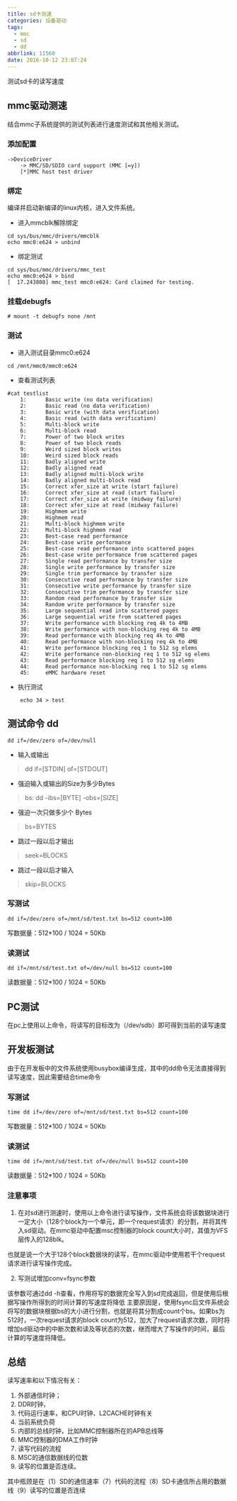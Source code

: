 ```yaml
---
title: sd卡测速
categories: 设备驱动
tags:
  - mmc
  - sd
  - dd
abbrlink: 11560
date: 2016-10-12 23:07:24
---
```


测试sd卡的读写速度

<!--- more --->
## mmc驱动测速

结合mmc子系统提供的测试列表进行速度测试和其他相关测试。

### 添加配置

```
->DeviceDriver
    -> MMC/SD/SDIO card support (MMC [=y])
    [*]MMC host test driver
```

### 绑定

编译并启动新编译的linux内核，进入文件系统。
* 进入mmcblk解除绑定

```
cd sys/bus/mmc/drivers/mmcblk
echo mmc0:e624 > unbind
```

* 绑定测试

```
cd sys/bus/mmc/drivers/mmc_test
echo mmc0:e624 > bind
[  17.243808] mmc_test mmc0:e624: Card claimed for testing.
```

### 挂载debugfs

```
# mount -t debugfs none /mnt
```

### 测试

* 进入测试目录mmc0:e624

```
cd /mnt/mmc0/mmc0:e624
```

* 查看测试列表

```
#cat testlist
	1:      Basic write (no data verification)
	2:      Basic read (no data verification)
	3:      Basic write (with data verification)
	4:      Basic read (with data verification)
	5:      Multi-block write
	6:      Multi-block read
	7:      Power of two block writes
	8:      Power of two block reads
	9:      Weird sized block writes
	10:     Weird sized block reads
	11:     Badly aligned write
	12:     Badly aligned read
	13:     Badly aligned multi-block write
	14:     Badly aligned multi-block read
	15:     Correct xfer_size at write (start failure)
	16:     Correct xfer_size at read (start failure)
	17:     Correct xfer_size at write (midway failure)
	18:     Correct xfer_size at read (midway failure)
	19:     Highmem write
	20:     Highmem read
	21:     Multi-block highmem write
	22:     Multi-block highmem read
	23:     Best-case read performance
	24:     Best-case write performance
	25:     Best-case read performance into scattered pages
	26:     Best-case write performance from scattered pages
	27:     Single read performance by transfer size
	28:     Single write performance by transfer size
	29:     Single trim performance by transfer size
	30:     Consecutive read performance by transfer size
	31:     Consecutive write performance by transfer size
	32:     Consecutive trim performance by transfer size
	33:     Random read performance by transfer size
	34:     Random write performance by transfer size
	35:     Large sequential read into scattered pages
	36:     Large sequential write from scattered pages
	37:     Write performance with blocking req 4k to 4MB
	38:     Write performance with non-blocking req 4k to 4MB
	39:     Read performance with blocking req 4k to 4MB
	40:     Read performance with non-blocking req 4k to 4MB
	41:     Write performance blocking req 1 to 512 sg elems
	42:     Write performance non-blocking req 1 to 512 sg elems
	43:     Read performance blocking req 1 to 512 sg elems
	44:     Read performance non-blocking req 1 to 512 sg elems
	45:     eMMC hardware reset
```

* 执行测试

```
	echo 34 > test
```

## 测试命令  dd

```
dd if=/dev/zero of=/dev/null
```

* 输入或输出

>dd if=[STDIN] of=[STDOUT]

* 强迫输入或输出的Size为多少Bytes

>bs: dd -ibs=[BYTE] -obs=[SIZE]

* 强迫一次只做多少个 Bytes

>bs=BYTES

* 跳过一段以后才输出

>seek=BLOCKS

* 跳过一段以后才输入

>skip=BLOCKS

### 写测试

```
dd if=/dev/zero of=/mnt/sd/test.txt bs=512 count=100

```
写数据量：512*100 / 1024 = 50Kb
### 读测试

```
dd if=/mnt/sd/test.txt of=/dev/null bs=512 count=100

```
读数据量：512*100 / 1024 = 50Kb

## PC测试

在pc上使用以上命令，将读写的目标改为（/dev/sdb）即可得到当前的读写速度

## 开发板测试

由于在开发板中的文件系统使用busybox编译生成，其中的dd命令无法直接得到读写速度，因此需要结合time命令

### 写测试

```
time dd if=/dev/zero of=/mnt/sd/test.txt bs=512 count=100

```
写数据量：512*100 / 1024 = 50Kb
### 读测试

```
time dd if=/mnt/sd/test.txt of=/dev/null bs=512 count=100

```
读数据量：512*100 / 1024 = 50Kb

### 注意事项

1. 在对sd进行测速时，使用以上命令进行读写操作，文件系统会将该数据块进行一定大小（128个block为一个单元，即一个request请求）的分割，并将其传入sd驱动。在mmc驱动中配置msc控制器的block count大小时，其值为VFS层传入的128blk。

也就是说一个大于128个block数据块的读写，在mmc驱动中使用若干个request请求进行读写操作完成。

2. 写测试增加conv=fsync参数

该参数可通过dd -h查看，作用将写的数据完全写入到sd完成返回，但是使用后根据写操作所得到的时间计算的写速度将降低
主要原因是，使用fsync后文件系统会将写的数据块根据bs的大小进行分割，也就是将其分割成count个bs。如果bs为512时，一次request请求的block count为512，加大了request请求次数，同时将增加sd驱动中的中断次数和读及等状态的次数，继而增大了写操作的时间，最后计算的写速度将降低。

## 总结

读写速率和以下情况有关：
1. 外部通信时钟；
2. DDR时钟，
3. 代码运行速率，和CPU时钟、L2CACHE时钟有关
4. 当前系统负荷
5. 内部的总线时钟，比如MMC控制器所在的APB总线等
6. MMC控制器的DMA工作时钟
7. 读写代码的流程
8. MSC的通信数据线的位数
9. 读写的位置是否连续。

其中瓶颈是在（1）SD的通信速率（7）代码的流程（8）SD卡通信所占用的数据线（9）读写的位置是否连续
